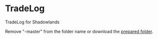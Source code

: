 # TradeLog
TradeLog for Shadowlands

Remove "-master" from the folder name or download the [prepared folder](https://github.com/chrises5/TradeLog/raw/master/TradeLog.rar).
